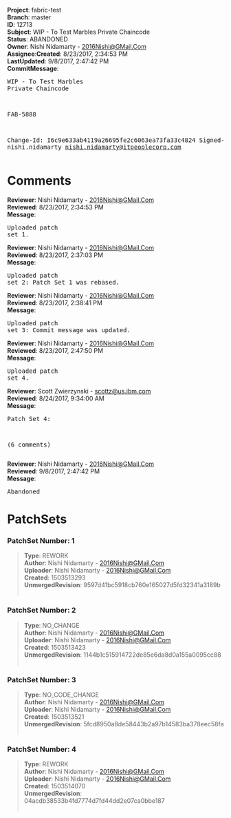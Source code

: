<strong>Project</strong>: fabric-test</br><strong>Branch</strong>: master<br><strong>ID</strong>: 12713<br><strong>Subject</strong>: WIP - To Test Marbles Private Chaincode<br><strong>Status</strong>: ABANDONED<br><strong>Owner</strong>: Nishi Nidamarty - 2016Nishi@GMail.Com<br><strong>Assignee</strong>:<strong>Created</strong>: 8/23/2017, 2:34:53 PM<br><strong>LastUpdated</strong>: 9/8/2017, 2:47:42 PM<br><strong>CommitMessage</strong>:<br><pre>WIP - To Test Marbles Private Chaincode

FAB-5888

Change-Id: I6c9e633ab4119a26695fe2c6063ea73fa33c4824
Signed-off-by: nishi.nidamarty <nishi.nidamarty@itpeoplecorp.com>
</pre><h1>Comments</h1><strong>Reviewer</strong>: Nishi Nidamarty - 2016Nishi@GMail.Com<br><strong>Reviewed</strong>: 8/23/2017, 2:34:53 PM<br><strong>Message</strong>: <pre>Uploaded patch set 1.</pre><strong>Reviewer</strong>: Nishi Nidamarty - 2016Nishi@GMail.Com<br><strong>Reviewed</strong>: 8/23/2017, 2:37:03 PM<br><strong>Message</strong>: <pre>Uploaded patch set 2: Patch Set 1 was rebased.</pre><strong>Reviewer</strong>: Nishi Nidamarty - 2016Nishi@GMail.Com<br><strong>Reviewed</strong>: 8/23/2017, 2:38:41 PM<br><strong>Message</strong>: <pre>Uploaded patch set 3: Commit message was updated.</pre><strong>Reviewer</strong>: Nishi Nidamarty - 2016Nishi@GMail.Com<br><strong>Reviewed</strong>: 8/23/2017, 2:47:50 PM<br><strong>Message</strong>: <pre>Uploaded patch set 4.</pre><strong>Reviewer</strong>: Scott Zwierzynski - scottz@us.ibm.com<br><strong>Reviewed</strong>: 8/24/2017, 9:34:00 AM<br><strong>Message</strong>: <pre>Patch Set 4:

(6 comments)</pre><strong>Reviewer</strong>: Nishi Nidamarty - 2016Nishi@GMail.Com<br><strong>Reviewed</strong>: 9/8/2017, 2:47:42 PM<br><strong>Message</strong>: <pre>Abandoned</pre><h1>PatchSets</h1><h3>PatchSet Number: 1</h3><blockquote><strong>Type</strong>: REWORK<br><strong>Author</strong>: Nishi Nidamarty - 2016Nishi@GMail.Com<br><strong>Uploader</strong>: Nishi Nidamarty - 2016Nishi@GMail.Com<br><strong>Created</strong>: 1503513293<br><strong>UnmergedRevision</strong>: 9597d41bc5918cb760e165027d5fd32341a3189b<br><br></blockquote><h3>PatchSet Number: 2</h3><blockquote><strong>Type</strong>: NO_CHANGE<br><strong>Author</strong>: Nishi Nidamarty - 2016Nishi@GMail.Com<br><strong>Uploader</strong>: Nishi Nidamarty - 2016Nishi@GMail.Com<br><strong>Created</strong>: 1503513423<br><strong>UnmergedRevision</strong>: 1144b1c515914722de85e6da8d0a155a0095cc88<br><br></blockquote><h3>PatchSet Number: 3</h3><blockquote><strong>Type</strong>: NO_CODE_CHANGE<br><strong>Author</strong>: Nishi Nidamarty - 2016Nishi@GMail.Com<br><strong>Uploader</strong>: Nishi Nidamarty - 2016Nishi@GMail.Com<br><strong>Created</strong>: 1503513521<br><strong>UnmergedRevision</strong>: 5fcd8950a8de58443b2a97b14583ba378eec58fa<br><br></blockquote><h3>PatchSet Number: 4</h3><blockquote><strong>Type</strong>: REWORK<br><strong>Author</strong>: Nishi Nidamarty - 2016Nishi@GMail.Com<br><strong>Uploader</strong>: Nishi Nidamarty - 2016Nishi@GMail.Com<br><strong>Created</strong>: 1503514070<br><strong>UnmergedRevision</strong>: 04acdb38533b4fd7774d7fd44dd2e07ca0bbe187<br><br></blockquote>